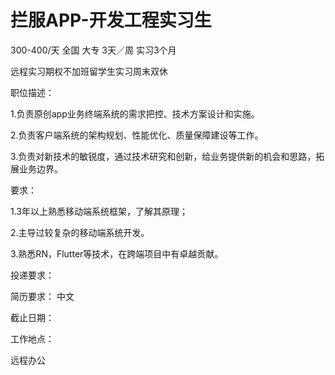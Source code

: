 # 拦服APP-开发工程实习生

300-400/天 全国 大专 3天／周 实习3个月

远程实习期权不加班留学生实习周末双休

职位描述：

1.负责原创app业务终端系统的需求把控、技术方案设计和实施。

2.负责客户端系统的架构规划、性能优化、质量保障建设等工作。

3.负责对新技术的敏锐度，通过技术研究和创新，给业务提供新的机会和思路，拓展业务边界。

要求：

1.3年以上熟悉移动端系统框架，了解其原理；

2.主导过较复杂的移动端系统开发。

3.熟悉RN，Flutter等技术，在跨端项目中有卓越贡献。

投递要求：

简历要求： 中文

截止日期：

工作地点：

远程办公